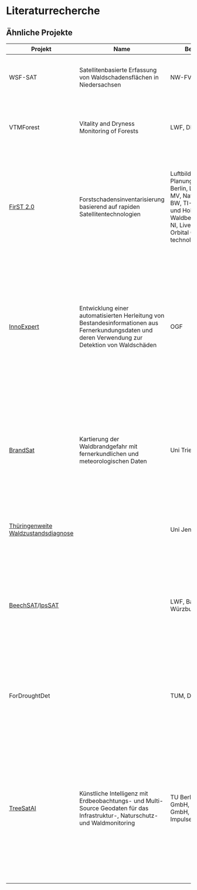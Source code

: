 # Literaturrecherche

## Ähnliche Projekte
| Projekt                                                                                                                                                                             | Name                                                                                                                                               | Bearbeiter                                                                                                                                                                | Beschreibung                                                                                                                                                                                                                                                                                                                                                                                                                   | Daten                                                                                                                                                                              | Methoden                                                                                                  | Laufzeit      |
|-------------------------------------------------------------------------------------------------------------------------------------------------------------------------------------|----------------------------------------------------------------------------------------------------------------------------------------------------|---------------------------------------------------------------------------------------------------------------------------------------------------------------------------|--------------------------------------------------------------------------------------------------------------------------------------------------------------------------------------------------------------------------------------------------------------------------------------------------------------------------------------------------------------------------------------------------------------------------------|------------------------------------------------------------------------------------------------------------------------------------------------------------------------------------|-----------------------------------------------------------------------------------------------------------|---------------|
| WSF-SAT                                                                                                                                                                             | Satellitenbasierte Erfassung von Waldschadensflächen in Niedersachsen                                                                              | NW-FVA                                                                                                                                                                    | Aufbau eines Monitoringsystems zur regelmäßigen Erfassung von Schadflächen in niedersächsischen Wäldern.                                                                                                                                                                                                                                                                                                                       | Sentinel-2, PlanetLabs                                                                                                                                                             | Random-Forest Klassifizierung                                                                             | 2020-2023     |
| VTMForest                                                                                                                                                                           | Vitality and Dryness Monitoring of Forests                                                                                                         | LWF, DLR                                                                                                                                                                  | Es wird untersucht inwieweit Vegetationsindices aus S2-Daten zur großflächigen Erfassung von Waldvitalität genutzt werden können.                                                                                                                                                                                                                                                                                              | Sentinel-2, Umweltmonitoring Bayern                                                                                                                                                | Indices                                                                                                   | 2020-2021     |
| [FirST 2.0](https://www.geoinformation.tu-berlin.de/menue/forschung/laufende_projekte/first_20_bmvi/)                                                                               | Forstschadensinventarisierung basierend auf rapiden Satellitentechnologien                                                                         | Luftbild Umwelt Planung GmbH, TU Berlin, Landesforst MV, Nationalpark BW, TI-WO, Wald und Holz NRW, Waldbesitzerverband NI, LiveEO GmbH, Orbital Oracle technologies GmbH | Beschäftigt sich mit der Vitalitäts- und Waldschadensanalyse mit verschiedenen Arten von Fernerkundungsdaten. Ziel ist die Entwicklung eines nutzerbezogenen Services (SaaS) zur skalenübergreifenden kontinuierlichen Vitalitäts- und Waldschadensanalyse mittels multisensoraler Fernerkundungsdaten und künstlicher Intelligenz.                                                                                            | optisch, radar, hyperspektral, Laser (Drohne und Satellit) PlanetLabs, IceEye, Sentinel, EnMap ...                                                                                 | KI, Zeitreihentools (BFAST, Land-Trendr), Höhenmodelldiffrenzen                                           | 2020-2023     |
| [InnoExpert](https://www.ogf.de/forschung/innoexpert/)                                                                                                                              | Entwicklung einer automatisierten Herleitung von Bestandesinformationen aus Fernerkundungsdaten und deren Verwendung zur Detektion von Waldschäden | OGF                                                                                                                                                                       | Es soll eine Lösung entwickelt werden, welche eine automatisierte Aufnahme von Waldbestandesparametern (Inventurdaten) ermöglicht und gleichzeitig eine Analyse der Forstbetriebe zu vorliegenden oder entstehenden Waldschadensereignissen mit Hilfe von Luftbild- und Satellitendaten zulässt. Dabei sollen aus Einzelbaumparametern auch die Vitalität und mögliche Schadfaktoren abgeleitet werden.                        | Inventurdaten, hochaufgelöste Drohnen-, Luftbild- und Satellitendaten                                                                                                              |                                                                                                           | 2020-2022     |
| [BrandSat](https://www.uni-trier.de/index.php?id=73820)                                                                                                                             | Kartierung der Waldbrandgefahr mit fernerkundlichen und meteorologischen Daten                                                                     | Uni Trier, HU Berlin                                                                                                                                                      | Ziel des beantragten Vorhabens ist eine Kartierung vergangener Waldbrände sowie der Waldbrandgefahr mit Hilfe von Erdbeobachtungsdaten. Dabei stehen eine Kartierung des potentiell verfügbaren brennbaren Materials (fire fuel) und eine Kartierung des Risikos eines Waldbrandausbruchs im Vordergrund.                                                                                                                      | Sentinel-2, Sentinel-1                                                                                                                                                             |                                                                                                           | 2020-2022     |
| [Thüringenweite Waldzustandsdiagnose](https://www.thueringenforst.de/aktuelles-medien/aktuelle-meldungen/detailseite/thueringenweite-waldzustandsdiagnose-jetzt-auch-per-satellit/) |                                                                                                                                                    | Uni Jena, FFK Gotha                                                                                                                                                       | Es soll mit einem neu entwickelten Algorithmus künftig die Diagnose zur Gesundheit heimischer Wälder aus dem All gestellt werden.                                                                                                                                                                                                                                                                                              | Sentinel-2                                                                                                                                                                         | NDVI Zustand und Veränderung (?)                                                                          | 2019-2020 (?) |
| [BeechSAT](https://www.lwf.bayern.de/beechsat)/[IpsSAT](https://www.lwf.bayern.de/informationstechnologie/fernerkundung/246303/index.php)                                           |                                                                                                                                                    | LWF, BaySF, Uni Würzburg, IAGmbH                                                                                                                                          | Es soll die Verwendbarkeit unterschiedlich hochaufgelöster optischer Satellitendaten zur automatisierten Erfassung von potentiell klimawandelinduzierten Schäden und Absterbeerscheinungen an Buche und Fichte im Vergleich zu hochaufgelösten Luftbilddaten untersucht werden.                                                                                                                                                | hochaufgelöste optischer Satellitendaten (WorldView-3, SkySAT, Planet Dove, RapidEye, Sentinel-2)                                                                                  | KI                                                                                                        | 2019-2020     |
| ForDroughtDet                                                                                                                                                                       |                                                                                                                                                    | TUM, DLR, Uni Trier                                                                                                                                                       | Einsatz von Fernerkundung zur frühzeitigen Erkennung von Trockenstress auf gefährdeten Waldstandorten.                                                                                                                                                                                                                                                                                                                         | Kombination von (Hyper)-spektral und multidirektionalen Daten von Forschungsflugzeugen (HySpex und 3K) sowie von Sentinel-2, Sentinel-3 und nationaler Missionen (EnMap, TanDEM-X) | spektrale Information, Höhen-Information und Anisotropie-Information in einem räumlich-zeitlichen Kontext | 2016-2020     |
| [TreeSatAI](https://www.geoinformation.tu-berlin.de/menue/forschung/laufende_projekte/treesatai/)                                                                                   | Künstliche Intelligenz mit Erdbeobachtungs- und Multi-Source Geodaten für das Infrastruktur-, Naturschutz- und Waldmonitoring                      | TU Berlin, DFKI, LUP GmbH, LiveEO GmbH, Vision Impulse GmbH                                                                                                               | Entwicklung von KI-Methoden für das Monitoring von Wäldern und Baumbeständen auf lokaler, regionaler und globaler Skala. Auf Basis frei zugänglicher Geodaten verschiedener Quellen (u.a. Fernerkundung, Administration, Social Media, Mobile App, Monitoring-Bibliotheken, offene Bilddatenbanken) werden Prototypen für die Deep Learning basierte Extraktion und Klassifikation von Baum- und Bestandsmerkmalen entwickelt. | Fernerkundung, Administration, Social Media, Mobile App, Monitoring-Bibliotheken, offene Bilddatenbanken                                                                           | KI                                                                                                        | 2020-2022     |
